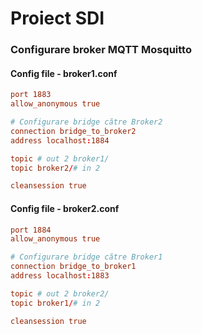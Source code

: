 # Proiect SDI

### Configurare broker MQTT Mosquitto
#### Config file - broker1.conf
```conf
port 1883
allow_anonymous true

# Configurare bridge către Broker2
connection bridge_to_broker2
address localhost:1884

topic # out 2 broker1/
topic broker2/# in 2

cleansession true

```

#### Config file - broker2.conf
```conf
port 1884
allow_anonymous true

# Configurare bridge către Broker1
connection bridge_to_broker1
address localhost:1883

topic # out 2 broker2/
topic broker1/# in 2

cleansession true

```
